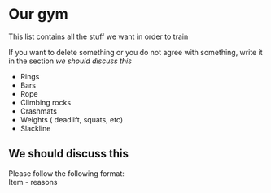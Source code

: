 # Our gym
This list contains all the stuff we want in order to train

If you want to delete something or you do not agree with something, write it in the section *we should discuss this*

* Rings
* Bars
* Rope
* Climbing rocks
* Crashmats
* Weights ( deadlift, squats, etc)
* Slackline

## We should discuss this
Please follow the following format:   
Item - reasons
